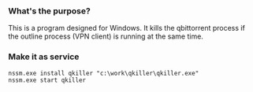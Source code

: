 ### What's the purpose?

This is a program designed for Windows. It kills the qbittorrent process if the outline process (VPN client) is running at the same time.

### Make it as service

```
nssm.exe install qkiller "c:\work\qkiller\qkiller.exe"
nssm.exe start qkiller
```